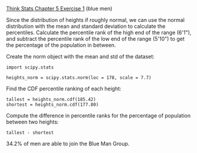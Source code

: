 [Think Stats Chapter 5 Exercise 1](http://greenteapress.com/thinkstats2/html/thinkstats2006.html#toc50) (blue men)

Since the distribution of heights if roughly normal, we can use the normal distribution with the mean and standard deviation to calculate the percentiles.  Calculate the percentile rank of the high end of the range (6'1"), and subtract the percentile rank of the low end of the range (5'10") to get the percentage of the population in between.

Create the norm object with the mean and std of the dataset:

```
import scipy.stats

heights_norm = scipy.stats.norm(loc = 178, scale = 7.7)
```

Find the CDF percentile ranking of each height:

```
tallest = heights_norm.cdf(185.42)
shortest = heights_norm.cdf(177.80)
```

Compute the difference in percentile ranks for the percentage of population between two heights:

```
tallest - shortest
```
34.2% of men are able to join the Blue Man Group.
